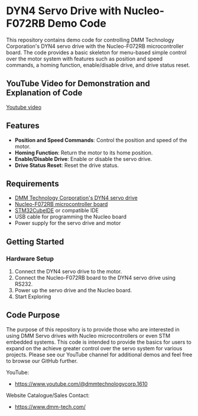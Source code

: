 # DYN4 Servo Drive with Nucleo-F072RB Demo Code
This repository contains demo code for controlling DMM Technology Corporation's DYN4 servo drive with the Nucleo-F072RB microcontroller board. The code provides a basic skeleton for menu-based simple control over the motor system with features such as position and speed commands, a homing function, enable/disable drive, and drive status reset.

## YouTube Video for Demonstration and Explanation of Code
[Youtube video](https://www.youtube.com/watch?v=uFX0asrqWyg)

## Features

- **Position and Speed Commands**: Control the position and speed of the motor.
- **Homing Function**: Return the motor to its home position.
- **Enable/Disable Drive**: Enable or disable the servo drive.
- **Drive Status Reset**: Reset the drive status.

## Requirements

- [DMM Technology Corporation's DYN4 servo drive](http://www.dmm-tech.com/DYN4_Servo_System.html)
- [Nucleo-F072RB microcontroller board](https://www.st.com/en/evaluation-tools/nucleo-f072rb.html)
- [STM32CubeIDE](https://www.st.com/en/development-tools/stm32cubeide.html) or compatible IDE
- USB cable for programming the Nucleo board
- Power supply for the servo drive and motor

## Getting Started

### Hardware Setup

1. Connect the DYN4 servo drive to the motor.
2. Connect the Nucleo-F072RB board to the DYN4 servo drive using RS232.
3. Power up the servo drive and the Nucleo board.
4. Start Exploring

## Code Purpose
The purpose of this repository is to provide those who are interested in using DMM Servo drives with Nucleo microcontrollers or even STM embedded systems. This code is intended to provide the basics for users to expand on the achieve greater control over the servo system for various projects. Please see our YouTube channel for additional demos and feel free to browse our GitHub further.

YouTube:
* https://www.youtube.com/@dmmtechnologycorp.1610

Website Catalogue/Sales Contact:
* https://www.dmm-tech.com/

